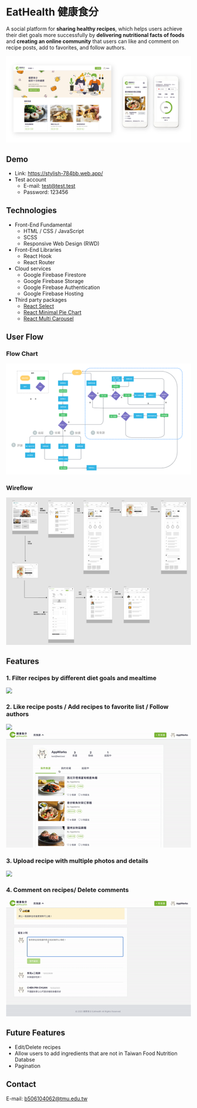 # EatHealth 健康食分 
A social platform for **sharing healthy recipes**, which helps users achieve their diet goals more successfully by **delivering nutritional facts of foods** and **creating an online community** that users can 
like and comment on recipe posts, add to favorites, and follow authors.

![](./eat-health/readme/mockup.png)
## Demo
- Link: https://stylish-784bb.web.app/
- Test account
    - E-mail: test@test.test
    - Password: 123456
## Technologies
- Front-End Fundamental
    - HTML / CSS / JavaScript
    - SCSS
    - Responsive Web Design (RWD)
- Front-End Libraries
    - React Hook
    - React Router
- Cloud services
    - Google Firebase Firestore
    - Google Firebase Storage
    - Google Firebase Authentication
    - Google Firebase Hosting
- Third party packages
    - [React Select](https://www.npmjs.com/package/react-select)
    - [React Minimal Pie Chart](https://www.npmjs.com/package/react-minimal-pie-chart)
    - [React Multi Carousel](https://www.npmjs.com/package/react-multi-carousel)
## User Flow
### Flow Chart
![](./eat-health/readme/flowchart.png)
### Wireflow
![](./eat-health/readme/wireflow.png)

## Features
### 1. Filter recipes by different diet goals and mealtime
![](./eat-health/readme/demo_filter.gif)

### 2. Like recipe posts / Add recipes to favorite list / Follow authors
![](./eat-health/readme/demo_like_add_follow.gif)
![](./eat-health/readme/demo_profile.gif)

### 3. Upload recipe with multiple photos and details
![](./eat-health/readme/demo_writerecipe.gif)


### 4. Comment on recipes/ Delete comments
![](./eat-health/readme/demo_comment.gif)

 

## Future Features
- Edit/Delete recipes
- Allow users to add ingredients that are not in Taiwan Food Nutrition Databse 
- Pagination
## Contact
E-mail: b506104062@tmu.edu.tw


